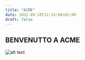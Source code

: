 ```yaml
---
title: "ACME"
date: 2022-09-28T12:14:08+02:00
draft: false
---
```


## BENVENUTTO A ACME

![alt text](https://cloudfront-us-east-1.images.arcpublishing.com/infobae/R534LQL67JFNZDO4EPSTR5WIUU.png)